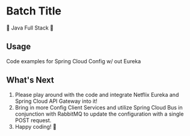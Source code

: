 # Batch Title
:watermelon: Java Full Stack :watermelon:

## Usage
Code examples for Spring Cloud Config w/ out Eureka

## What's Next
  1. Please play around with the code and integrate Netflix Eureka and Spring Cloud API Gateway into it!
  2. Bring in more Config Client Services and utilize Spring Cloud Bus in conjunction with RabbitMQ to update the configuration with a single POST request.
  3. Happy coding! :100:
